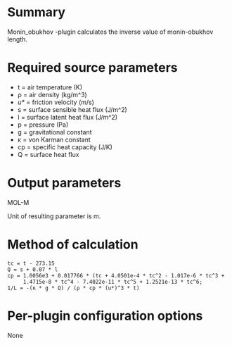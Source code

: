 # Summary

Monin_obukhov -plugin calculates the inverse value of monin-obukhov length.

# Required source parameters

* t = air temperature (K)
* ρ = air density (kg/m^3)
* _u*_ = friction velocity (m/s)
* s = surface sensible heat flux (J/m^2)
* l = surface latent heat flux (J/m^2)
* p = pressure (Pa)
* g = gravitational constant
* κ = von Karman constant
* cp = specific heat capacity (J/K)
* Q = surface heat flux

# Output parameters

MOL-M

Unit of resulting parameter is m.

# Method of calculation

    tc = t - 273.15
    Q = s + 0.07 * l
    cp = 1.0056e3 + 0.017766 * (tc + 4.0501e-4 * tc^2 - 1.017e-6 * tc^3 +
         1.4715e-8 * tc^4 - 7.4022e-11 * tc^5 + 1.2521e-13 * tc^6;
    1/L = -(κ * g * Q) / (ρ * cp * (u*)^3 * t)

# Per-plugin configuration options

None